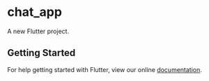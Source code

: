 # chat_app

A new Flutter project.

## Getting Started

For help getting started with Flutter, view our online
[documentation](http://flutter.io/).
